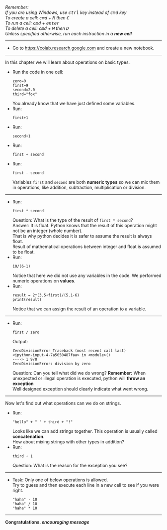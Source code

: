 *Remember:*  
*If you are using Windows, use <kbd>ctrl</kbd> key instead of <kbd>cmd</kbd> key*  
*To create a cell: <kbd>cmd</kbd> + <kbd>M</kbd> then <kbd>C</kbd>*  
*To run a cell: <kbd>cmd</kbd> + <kbd>enter</kbd>*  
*To delete a cell: <kbd>cmd</kbd> + <kbd>M</kbd> then <kbd>D</kbd>*  
*Unless specified otherwise, run each instruction in a **new cell***

---
* Go to https://colab.research.google.com and create a new notebook.

---
In this chapter we will learn about operations on basic types.  
* Run the code in one cell:  
  ```
  zero=0
  first=9
  second=2.0
  third="fox"
  ```  
  You already know that we have just defined some variables.  
* Run:
  ```
  first+1
  ```  
* Run:
  ```
  second+1
  ```  
* Run:
  ```
  first + second
  ```
* Run:
  ```
  first - second
  ```
  Variables `first` and `second` are both **numeric types** so we can mix them in operations, like addition, subtraction, multiplication or division.
---
* Run:
  ```
  first * second
  ```
  Question: What is the type of the result of `first * second`?  
  Answer: It is float. Python knows that the result of this operation might not be an integer (whole number).  
  That is why python decides it is safer to assume the result is always float.  
  Result of mathematical operations between integer and float is assumed to be float.
* Run:
  ```
  10/(6-1)
  ```  
  Notice that here we did not use any variables in the code. We performed numeric operations on **values**.
* Run:
  ```
  result = 2*(3.5+first)/(5.1-6)
  print(result)
  ```  
  Notice that we can assign the result of an operation to a variable.  
---
* Run:
  ```
  first / zero
  ```  
  Output:  
  ```
  ZeroDivisionError Traceback (most recent call last)
  <ipython-input-4-7a5050487faa> in <module>()
  ----> 1 9/0
  ZeroDivisionError: division by zero
  ```  
  Question: Can you tell what did we do wrong?
  **Remember:** When unexpected or illegal operation is executed, python will **throw an exception**  
  Well designed exception should clearly indicate what went wrong.  
---
Now let's find out what operations can we do on strings.  
* Run:
  ```
  "hello" + " " + third + "!"
  ```  
  Looks like we can add strings together. This operation is usually called **concatenation**.  
How about mixing strings with other types in addition?  
* Run:
  ```
  third + 1
  ```
  Question: What is the reason for the exception you see?  
---
* Task: Only one of below operations is allowed.  
  Try to guess and then execute each line in a new cell to see if you were right.
  ```
  "haha" - 10
  "haha" / 10
  "haha" * 10
  ```
---
  **Congratulations. _encouraging message_**
  
